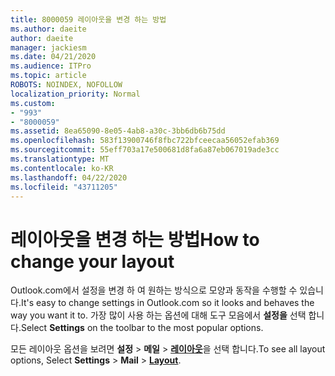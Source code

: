 ```yaml
---
title: 8000059 레이아웃을 변경 하는 방법
ms.author: daeite
author: daeite
manager: jackiesm
ms.date: 04/21/2020
ms.audience: ITPro
ms.topic: article
ROBOTS: NOINDEX, NOFOLLOW
localization_priority: Normal
ms.custom:
- "993"
- "8000059"
ms.assetid: 8ea65090-8e05-4ab8-a30c-3bb6db6b75dd
ms.openlocfilehash: 583f13900746f8fbc722bfceecaa56052efab369
ms.sourcegitcommit: 55eff703a17e500681d8fa6a87eb067019ade3cc
ms.translationtype: MT
ms.contentlocale: ko-KR
ms.lasthandoff: 04/22/2020
ms.locfileid: "43711205"
---
```

# <a name="how-to-change-your-layout"></a><span data-ttu-id="eca13-102">레이아웃을 변경 하는 방법</span><span class="sxs-lookup"><span data-stu-id="eca13-102">How to change your layout</span></span>

<span data-ttu-id="eca13-103">Outlook.com에서 설정을 변경 하 여 원하는 방식으로 모양과 동작을 수행할 수 있습니다.</span><span class="sxs-lookup"><span data-stu-id="eca13-103">It's easy to change settings in Outlook.com so it looks and behaves the way you want it to.</span></span> <span data-ttu-id="eca13-104">가장 많이 사용 하는 옵션에 대해 도구 모음에서 **설정을** 선택 합니다.</span><span class="sxs-lookup"><span data-stu-id="eca13-104">Select **Settings** on the toolbar to the most popular options.</span></span>

<span data-ttu-id="eca13-105">모든 레이아웃 옵션을 보려면 **설정** > **메일** > [**레이아웃**](https://outlook.live.com/mail/options/mail/layout)을 선택 합니다.</span><span class="sxs-lookup"><span data-stu-id="eca13-105">To see all layout options, Select **Settings** > **Mail** > [**Layout**](https://outlook.live.com/mail/options/mail/layout).</span></span>
  